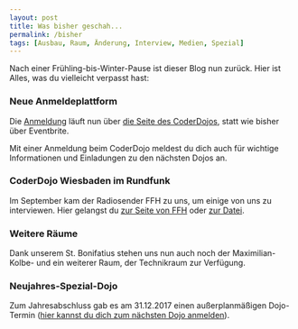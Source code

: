 ```yaml
---
layout: post
title: Was bisher geschah...
permalink: /bisher
tags: [Ausbau, Raum, Änderung, Interview, Medien, Spezial]
---
```


Nach einer Frühling-bis-Winter-Pause ist dieser Blog nun zurück. Hier ist Alles, was du vielleicht verpasst hast:

### Neue Anmeldeplattform

Die [Anmeldung](https://coderdojo-wiesbaden.de/anmeldung) läuft nun über [die Seite des CoderDojos](https://zen.coderdojo.com/), statt wie bisher über Eventbrite.

Mit einer Anmeldung beim CoderDojo meldest du dich auch für wichtige Informationen und Einladungen zu den nächsten Dojos an.

### CoderDojo Wiesbaden im Rundfunk

Im September kam der Radiosender FFH zu uns, um einige von uns zu interviewen. Hier gelangst du [zur Seite von FFH](https://www.ffh.de/on-air/sendungen/kreuz-quer/toController/Topic/toAction/show/toId/136009/toTopic/kreuz-quer-programmieren-im-coderdojo.html) oder [zur Datei](https://drive.google.com/open?id=1dil_4jcJfmP3xyBRud5WQr0yroWySlUy).

### Weitere Räume
Dank unserem  St. Bonifatius stehen uns nun auch noch der Maximilian-Kolbe- und ein weiterer Raum, der Technikraum zur Verfügung.

### Neujahres-Spezial-Dojo

Zum Jahresabschluss gab es am 31.12.2017 einen außerplanmäßigen Dojo-Termin ([hier kannst du dich zum nächsten Dojo anmelden](https://coderdojo-wiesbaden.de/anmeldung)).